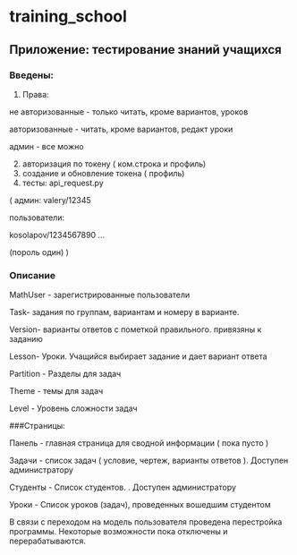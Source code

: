 # training_school
## Приложение: тестирование знаний учащихся

### Введены:

1. Права:  

не авторизованные - только читать, кроме вариантов, уроков

авторизованные - читать, кроме вариантов, редакт уроки

админ - все можно

2. авторизация по токену ( ком.строка и профиль)
3. создание и обновление токена ( профиль)
4. тесты: api_request.py

(  админ: valery/12345

   пользователи:
   
kosolapov/1234567890
...

(пороль один)
)

### Описание

MathUser - зарегистрированные пользователи

Task- задания по группам, вариантам и номеру в варианте.

Version- варианты ответов с пометкой правильного. привязяны к заданию

Lesson- Уроки. Учащийся выбирает задание и дает вариант ответа 

Partition - Разделы для задач

Theme - темы для задач

Level - Уровень сложности задач

###Страницы:

Панель - главная страница для сводной информации ( пока пусто )

Задачи -  список задач ( условие, чертеж, варианты ответов ). Доступен администратору

Студенты -  Список студентов. . Доступен администратору

Уроки - Список уроков (задач), проведенных вошедшим студентом

В связи с переходом на модель пользователя проведена перестройка программы.
Некоторые возможности пока отключены и перерабатываются.
